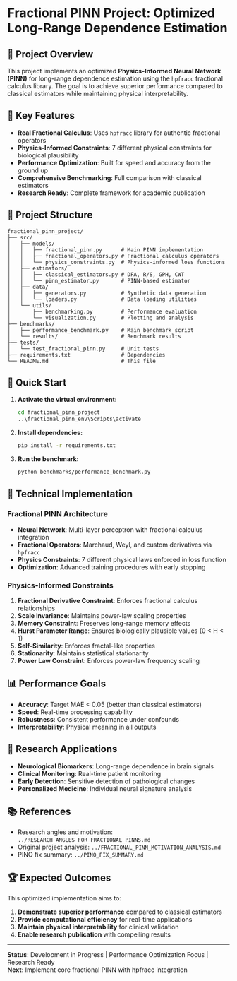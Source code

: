 # Fractional PINN Project: Optimized Long-Range Dependence Estimation

## 🎯 **Project Overview**

This project implements an optimized **Physics-Informed Neural Network (PINN)** for long-range dependence estimation using the `hpfracc` fractional calculus library. The goal is to achieve superior performance compared to classical estimators while maintaining physical interpretability.

## 🔬 **Key Features**

- **Real Fractional Calculus**: Uses `hpfracc` library for authentic fractional operators
- **Physics-Informed Constraints**: 7 different physical constraints for biological plausibility
- **Performance Optimization**: Built for speed and accuracy from the ground up
- **Comprehensive Benchmarking**: Full comparison with classical estimators
- **Research Ready**: Complete framework for academic publication

## 📁 **Project Structure**

```
fractional_pinn_project/
├── src/
│   ├── models/
│   │   ├── fractional_pinn.py      # Main PINN implementation
│   │   ├── fractional_operators.py # Fractional calculus operators
│   │   └── physics_constraints.py  # Physics-informed loss functions
│   ├── estimators/
│   │   ├── classical_estimators.py # DFA, R/S, GPH, CWT
│   │   └── pinn_estimator.py       # PINN-based estimator
│   ├── data/
│   │   ├── generators.py           # Synthetic data generation
│   │   └── loaders.py              # Data loading utilities
│   └── utils/
│       ├── benchmarking.py         # Performance evaluation
│       └── visualization.py        # Plotting and analysis
├── benchmarks/
│   ├── performance_benchmark.py    # Main benchmark script
│   └── results/                    # Benchmark results
├── tests/
│   └── test_fractional_pinn.py     # Unit tests
├── requirements.txt                # Dependencies
└── README.md                       # This file
```

## 🚀 **Quick Start**

1. **Activate the virtual environment:**
   ```bash
   cd fractional_pinn_project
   ..\fractional_pinn_env\Scripts\activate
   ```

2. **Install dependencies:**
   ```bash
   pip install -r requirements.txt
   ```

3. **Run the benchmark:**
   ```bash
   python benchmarks/performance_benchmark.py
   ```

## 🔬 **Technical Implementation**

### **Fractional PINN Architecture**
- **Neural Network**: Multi-layer perceptron with fractional calculus integration
- **Fractional Operators**: Marchaud, Weyl, and custom derivatives via `hpfracc`
- **Physics Constraints**: 7 different physical laws enforced in loss function
- **Optimization**: Advanced training procedures with early stopping

### **Physics-Informed Constraints**
1. **Fractional Derivative Constraint**: Enforces fractional calculus relationships
2. **Scale Invariance**: Maintains power-law scaling properties
3. **Memory Constraint**: Preserves long-range memory effects
4. **Hurst Parameter Range**: Ensures biologically plausible values (0 < H < 1)
5. **Self-Similarity**: Enforces fractal-like properties
6. **Stationarity**: Maintains statistical stationarity
7. **Power Law Constraint**: Enforces power-law frequency scaling

## 📊 **Performance Goals**

- **Accuracy**: Target MAE < 0.05 (better than classical estimators)
- **Speed**: Real-time processing capability
- **Robustness**: Consistent performance under confounds
- **Interpretability**: Physical meaning in all outputs

## 🎯 **Research Applications**

- **Neurological Biomarkers**: Long-range dependence in brain signals
- **Clinical Monitoring**: Real-time patient monitoring
- **Early Detection**: Sensitive detection of pathological changes
- **Personalized Medicine**: Individual neural signature analysis

## 📚 **References**

- Research angles and motivation: `../RESEARCH_ANGLES_FOR_FRACTIONAL_PINNS.md`
- Original project analysis: `../FRACTIONAL_PINN_MOTIVATION_ANALYSIS.md`
- PINO fix summary: `../PINO_FIX_SUMMARY.md`

## 🏆 **Expected Outcomes**

This optimized implementation aims to:
1. **Demonstrate superior performance** compared to classical estimators
2. **Provide computational efficiency** for real-time applications
3. **Maintain physical interpretability** for clinical validation
4. **Enable research publication** with compelling results

---

**Status**: Development in Progress | Performance Optimization Focus | Research Ready  
**Next**: Implement core fractional PINN with hpfracc integration
